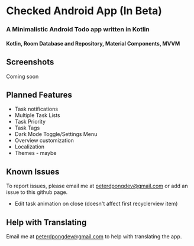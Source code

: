 # Checked Android App (In Beta)
### A Minimalistic Android Todo app written in Kotlin
#### Kotlin, Room Database and Repository, Material Components, MVVM
 
Screenshots
---
Coming soon



Planned Features
---
* Task notifications
* Multiple Task Lists
* Task Priority
* Task Tags
* Dark Mode Toggle/Settings Menu
* Overview customization
* Localization
* Themes - maybe

Known Issues
---
To report issues, please email me at peterdpongdev@gmail.com or add an issue to this github page.
* Edit task animation on close (doesn't affect first recyclerview item)


Help with Translating
---
Email me at peterdpongdev@gmail.com to help with translating the app.


